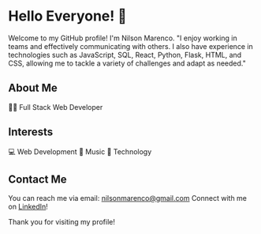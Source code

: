 # Hello Everyone! 👋

Welcome to my GitHub profile! I'm Nilson Marenco. "I enjoy working in teams and effectively communicating with others. I also have experience in technologies such as JavaScript, SQL, React, Python, Flask, HTML, and CSS, allowing me to tackle a variety of challenges and adapt as needed."

## About Me
👨‍💻 Full Stack Web Developer

## Interests
💻 Web Development
🎵 Music
📱 Technology

## Contact Me
You can reach me via email: nilsonmarenco@gmail.com
Connect with me on [LinkedIn](https://www.linkedin.com/in/nilsonmarenco/)!

Thank you for visiting my profile!


